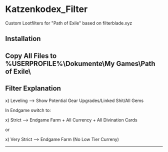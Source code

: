 # Katzenkodex_Filter
Custom Lootfilters for "Path of Exile" based on filterblade.xyz



Installation
------------------------------------------------------------------------
Copy All Files to %USERPROFILE%\Dokumente\My Games\Path of Exile\
------------------------------------------------------------------------




Filter Explanation
------------------------------------------------------------------------

x) Leveling --> Show Potential Gear Upgrades/Linked Shit/All Gems

In Endgame switch to:

x) Strict --> Endgame Farm + All Currency + All Divination Cards

or

x) Very Strict --> Endgame Farm (No Low Tier Curreny)

------------------------------------------------------------------------
